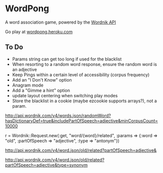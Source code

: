 WordPong
========

A word association game, powered by the [Wordnik API](http://developer.wordnik.com)

Go play at [wordpong.heroku.com](http://wordpong.heroku.com)

To Do
-----

* Params string can get too long if used for the blacklist
* When resorting to a random word response, ensure the random word is an adjective
* Keep Pings within a certain level of accessibility (corpus frequency)
* Add an "I Don't Know" option
* Anagram mode
* Add a "Gimme a hint" option
* update layout centering when switching play modes
* Store the blacklist in a cookie (maybe ezcookie supports arrays?), not a param.



http://api.wordnik.com/v4/words.json/randomWord?hasDictionaryDef=true&includePartOfSpeech=adjective&minCorpusCount=10000

r = Wordnik::Request.new(:get, "word/{word}/related", :params => {:word => "old", :partOfSpeech => "adjective", :type => "antonym"})

http://api.wordnik.com/v4/word.json/old/related?partOfSpeech=adjective&

http://api.wordnik.com/v4/word.json/old/related?partOfSpeech=adjective&type=synonym